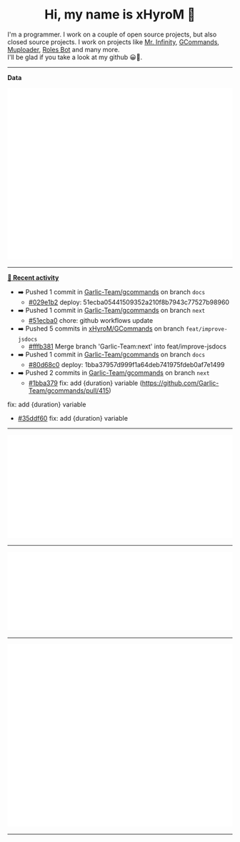 <p align="center">
    <!-- <img src="https://avatars.githubusercontent.com/u/56601352" width="192" alt="hyro's pfp" /> -->
    <h1 align="center">Hi, my name is xHyroM 👋</h1>
</p>

I'm a programmer. I work on a couple of open source projects, but also closed source projects. I work on projects like [Mr. Infinity](https://discord.com/oauth2/authorize?client_id=720321585625694239&scope=bot%20applications.commands&permissions=8&redirect_uri=https://blobs.gq/imanager&prompt=consent&response_type=code), [GCommands](https://github.com/Garlic-Team/GCommands), [Muploader](https://github.com/xHyroM/Muploder), [Roles Bot](https://github.com/xHyroM/roles-bot) and many more.  
I'll be glad if you take a look at my github 😀👀.

___
**Data**

<img src="https://github.com/xHyroM/xHyroM/blob/master/.cache/base.svg">

___

**[📰 Recent activity](https://github.com/xHyroM)**
* ➡️ Pushed 1 commit in [Garlic-Team/gcommands](https://github.com/Garlic-Team/gcommands) on branch `docs`
  * [#029e1b2](https://github.com/Garlic-Team/gcommands/commit/029e1b2) deploy: 51ecba05441509352a210f8b7943c77527b98960
* ➡️ Pushed 1 commit in [Garlic-Team/gcommands](https://github.com/Garlic-Team/gcommands) on branch `next`
  * [#51ecba0](https://github.com/Garlic-Team/gcommands/commit/51ecba0) chore: github workflows update
* ➡️ Pushed 5 commits in [xHyroM/GCommands](https://github.com/xHyroM/GCommands) on branch `feat/improve-jsdocs`
  * [#fffb381](https://github.com/xHyroM/GCommands/commit/fffb381) Merge branch &#39;Garlic-Team:next&#39; into feat/improve-jsdocs
* ➡️ Pushed 1 commit in [Garlic-Team/gcommands](https://github.com/Garlic-Team/gcommands) on branch `docs`
  * [#80d68c0](https://github.com/Garlic-Team/gcommands/commit/80d68c0) deploy: 1bba37957d999f1a64deb741975fdeb0af7e1499
* ➡️ Pushed 2 commits in [Garlic-Team/gcommands](https://github.com/Garlic-Team/gcommands) on branch `next`
  * [#1bba379](https://github.com/Garlic-Team/gcommands/commit/1bba379) fix: add {duration} variable (https://github.com/Garlic-Team/gcommands/pull/415)

fix: add {duration} variable
  * [#35ddf60](https://github.com/Garlic-Team/gcommands/commit/35ddf60) fix: add {duration} variable


___

<img src="https://github.com/xHyroM/xHyroM/blob/master/.cache/isocalendar.svg">

___

<img src="https://github.com/xHyroM/xHyroM/blob/master/.cache/languages.svg">

___

<img src="https://github.com/xHyroM/xHyroM/blob/master/.cache/achievements.svg">

___
